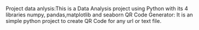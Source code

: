   Project data anlysis:This is a Data Analysis project using Python with its 4 libraries numpy, pandas,matplotlib and seaborn
  QR Code Generator: It is an simple python project to create QR Code for any url or text file.
